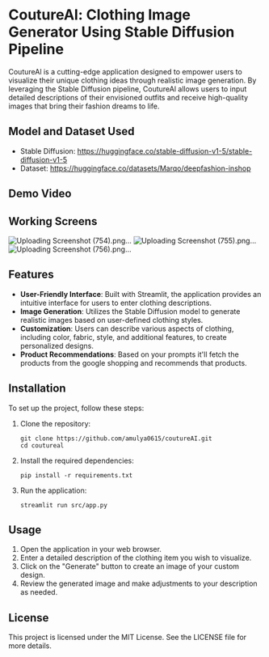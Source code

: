 # CoutureAl: Clothing Image Generator Using Stable Diffusion Pipeline

CoutureAl is a cutting-edge application designed to empower users to visualize their unique clothing ideas through realistic image generation. By leveraging the Stable Diffusion pipeline, CoutureAl allows users to input detailed descriptions of their envisioned outfits and receive high-quality images that bring their fashion dreams to life.

## Model and Dataset Used
- Stable Diffusion: https://huggingface.co/stable-diffusion-v1-5/stable-diffusion-v1-5
- Dataset: https://huggingface.co/datasets/Marqo/deepfashion-inshop

## Demo Video

## Working Screens

![Uploading Screenshot (754).png…]()
![Uploading Screenshot (755).png…]()
![Uploading Screenshot (756).png…]()






## Features

- **User-Friendly Interface**: Built with Streamlit, the application provides an intuitive interface for users to enter clothing descriptions.
- **Image Generation**: Utilizes the Stable Diffusion model to generate realistic images based on user-defined clothing styles.
- **Customization**: Users can describe various aspects of clothing, including color, fabric, style, and additional features, to create personalized designs.
- **Product Recommendations**: Based on your prompts it'll fetch the products from the google shopping and recommends that products. 

## Installation

To set up the project, follow these steps:

1. Clone the repository:
   ```
   git clone https://github.com/amulya0615/coutureAI.git
   cd coutureal
   ```

2. Install the required dependencies:
   ```
   pip install -r requirements.txt
   ```

3. Run the application:
   ```
   streamlit run src/app.py
   ```

## Usage

1. Open the application in your web browser.
2. Enter a detailed description of the clothing item you wish to visualize.
3. Click on the "Generate" button to create an image of your custom design.
4. Review the generated image and make adjustments to your description as needed.

## License

This project is licensed under the MIT License. See the LICENSE file for more details.
